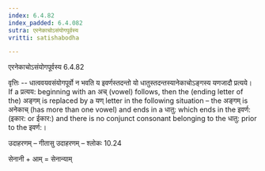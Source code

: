```yaml
---
index: 6.4.82
index_padded: 6.4.082
sutra: एरनेकाचोऽसंयोगपूर्वस्य
vritti: satishabodha

---
```

 एरनेकाचोऽसंयोगपूर्वस्य 6.4.82 


वृत्तिः -- धात्ववयवसंयोगपूर्वो न भवति य इवर्णस्तदन्तो यो धातुस्तदन्तस्यानेकाचोऽङ्गस्य यणजादौ प्रत्यये। If a प्रत्यय: beginning with an अच् (vowel) follows, then the (ending letter of the) अङ्गम् is replaced by a यण् letter in the following situation – the अङ्गम् is अनेकाच् (has more than one vowel) and ends in a धातु: which ends in the इवर्ण: (इकार: or ईकार:) and there is no conjunct consonant belonging to the धातु: prior to the इवर्ण:। 


उदाहरणम् – गीतासु उदाहरणम् – श्लोकः 10.24 


सेनानी + आम् = सेनान्याम् 